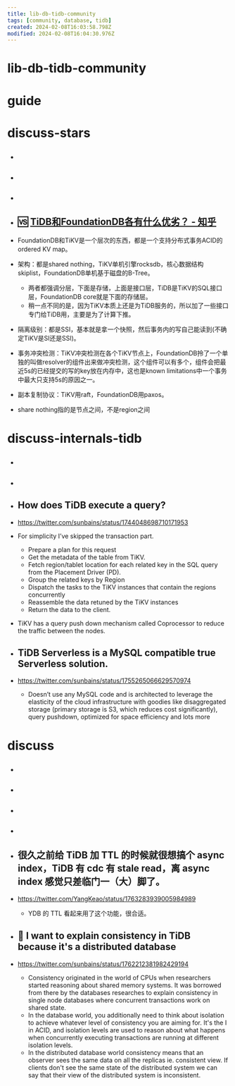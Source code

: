 ```yaml
---
title: lib-db-tidb-community
tags: [community, database, tidb]
created: 2024-02-08T16:03:58.798Z
modified: 2024-02-08T16:04:30.976Z
---
```


# lib-db-tidb-community

# guide

# discuss-stars
- ## 

- ## 

- ## 

- ## 🆚️ [TiDB和FoundationDB各有什么优劣？ - 知乎](https://www.zhihu.com/question/274003103)
- FoundationDB和TiKV是一个层次的东西，都是一个支持分布式事务ACID的ordered KV map。
- 架构：都是shared nothing，TiKV单机引擎rocksdb，核心数据结构skiplist，FoundationDB单机基于磁盘的B-Tree。
  - 两者都强调分层，下面是存储，上面是接口层，TiDB是TiKV的SQL接口层，FoundationDB core就是下面的存储层。
  - 稍一点不同的是，因为TiKV本质上还是为TiDB服务的，所以加了一些接口专门给TiDB用，主要是为了计算下推。
- 隔离级别：都是SSI，基本就是拿一个快照，然后事务内的写自己能读到(不确定TiKV是SI还是SSI)。
- 事务冲突检测：TiKV冲突检测在各个TiKV节点上，FoundationDB拎了一个单独的叫做resolver的组件出来做冲突检测，这个组件可以有多个，组件会把最近5s的已经提交的写的key放在内存中，这也是known limitations中一个事务中最大只支持5s的原因之一。
- 副本复制协议：TiKV用raft，FoundationDB用paxos。
- share nothing指的是节点之间，不是region之间

# discuss-internals-tidb
- ## 

- ## 

- ## How does TiDB execute a query?
- https://twitter.com/sunbains/status/1744048698710171953
- For simplicity I’ve skipped the transaction part. 
  - Prepare a plan for this request
  - Get the metadata of the table from TiKV.
  - Fetch region/tablet location  for each related key in the SQL query from the Placement Driver (PD).
  - Group the related keys by Region
  - Dispatch the tasks to the TiKV instances that contain the regions concurrently
  - Reassemble the data retuned by the TiKV instances
  - Return the data to the client.
- TiKV has a query push down mechanism called Coprocessor to reduce the traffic between the nodes.

- ## TiDB Serverless is a MySQL compatible true Serverless solution. 
- https://twitter.com/sunbains/status/1755265066629570974
  - Doesn’t use any MySQL code and is architected to leverage the elasticity of the cloud infrastructure with goodies like disaggregated storage (primary storage is S3, which reduces cost significantly), query pushdown, optimized for space efficiency and lots more

# discuss
- ## 

- ## 

- ## 

- ## 

- ## 很久之前给 TiDB 加 TTL 的时候就很想搞个 async index，TiDB 有 cdc 有 stale read，离 async index 感觉只差临门一（大）脚了。
- https://twitter.com/YangKeao/status/1763283939005984989
  - YDB 的 TTL 看起来用了这个功能，很合适。

- ## 🧩 I want to explain consistency in TiDB because it's a distributed database
- https://twitter.com/sunbains/status/1762212381982429194
  - Consistency originated in the world of CPUs when researchers started reasoning about shared memory systems. It was borrowed from there by the databases researches to explain  consistency in single node databases where concurrent transactions work on shared state. 
  - In the database world, you additionally need to think about isolation to achieve whatever level of consistency you are aiming for. It's the I in ACID, and isolation levels are used to  reason about what happens when concurrently executing transactions are running at different isolation levels.
  - In the distributed database world consistency  means that an observer sees the same data on all the replicas ie. consistent view. If clients don't see the same state of the distributed  system we can say that their view of the distributed system is inconsistent.
